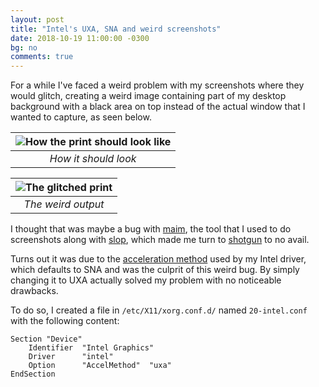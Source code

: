 ```yaml
---
layout: post
title: "Intel's UXA, SNA and weird screenshots"
date: 2018-10-19 11:00:00 -0300
bg: no
comments: true
---
```


For a while I've faced a weird problem with my screenshots where they would glitch, creating a weird image containing part of my desktop background with a black area on top instead of the actual window that I wanted to capture, as seen below.

| ![How the print should look like](/blog/images/regular_print.jpg "How the print should look like") | 
|:--:| 
| *How it should look* |

| ![The glitched print](/blog/images/glitch_print.jpg "The glitched print") | 
|:--:| 
| *The weird output* |

I thought that was maybe a bug with [maim](https://github.com/naelstrof/maim), the tool that I used to do screenshots along with [slop](https://github.com/naelstrof/slop), which made me turn to [shotgun](https://github.com/Streetwalrus/shotgun) to no avail.

Turns out it was due to the [acceleration method](https://jlk.fjfi.cvut.cz/arch/manpages/man/intel.4) used by my Intel driver, which defaults to SNA and was the culprit of this weird bug. By simply changing it to UXA actually solved my problem with no noticeable drawbacks.

To do so, I created a file in `/etc/X11/xorg.conf.d/` named `20-intel.conf` with the following content: 

```
Section "Device"
	Identifier  "Intel Graphics"
	Driver      "intel"
	Option      "AccelMethod"  "uxa"
EndSection
```